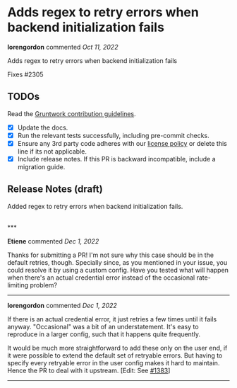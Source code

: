 # Adds regex to retry errors when backend initialization fails

**lorengordon** commented *Oct 11, 2022*

<!-- Description of the changes introduced by this PR. -->

Adds regex to retry errors when backend initialization fails

Fixes #2305

## TODOs

Read the [Gruntwork contribution guidelines](https://gruntwork.notion.site/Gruntwork-Coding-Methodology-02fdcd6e4b004e818553684760bf691e).

- [x] Update the docs.
- [x] Run the relevant tests successfully, including pre-commit checks.
- [x] Ensure any 3rd party code adheres with our [license policy](https://www.notion.so/gruntwork/Gruntwork-licenses-and-open-source-usage-policy-f7dece1f780341c7b69c1763f22b1378) or delete this line if its not applicable.
- [x] Include release notes. If this PR is backward incompatible, include a migration guide.

## Release Notes (draft)

<!-- One-line description of the PR that can be included in the final release notes. -->
Added regex to retry errors when backend initialization fails.

<br />
***


**Etiene** commented *Dec 1, 2022*

Thanks for submitting a PR! I'm not sure why this case should be in the default retries, though. Specially since, as you mentioned in your issue, you could resolve it by using a custom config. Have you tested what will happen when there's an actual credential error instead of the occasional rate-limiting problem? 
***

**lorengordon** commented *Dec 1, 2022*

If there is an actual credential error, it just retries a few times until it fails anyway. "Occasional" was a bit of an understatement. It's easy to reproduce in a larger config, such that it happens quite frequently.

It would be much more straightforward to add these only on the user end, if it were possible to extend the default set of retryable errors. But having to specify every retryable error in the user config makes it hard to maintain. Hence the PR to deal with it upstream. [Edit: See [#1383](https://github.com/gruntwork-io/terragrunt/issues/1383)]

***

